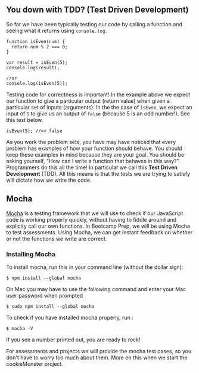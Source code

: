 ## You down with TDD? (Test Driven Development)

So far we have been typically testing our code by calling a function and seeing what it returns using `console.log`.

```
function isEven(num) {
  return num % 2 === 0;
}

var result = isEven(5);
console.log(result);

//or
console.log(isEven(5));

```

Testing code for correctness is important! In the example above we expect our function to give a particular output (return value) when given
a particular set of inputs (arguments). In the the case of `isEven`, we expect an input of `5` to give us an output of `false` (because 5 is
an odd number!). See this test below.
```
isEven(5); //=> false
```

As you work the problem sets, you have may have noticed that every problem has examples of how your function should behave. You should
keep these examples in mind because they are your goal. You should be asking yourself, "How can I write a function that behaves in this way?"
Programmers do this all the time! In particular we call this **Test Driven Development** (TDD). All this means is that the tests we are trying 
to satisfy will dictate how we write the code.

## Mocha
[Mocha](https://mochajs.org/) is a testing framework that we will use to check if our JavaScript code is working properly quickly, without having to
fiddle around and explicity call our own functions. In Bootcamp Prep, we will be using Mocha to test assessments. Using Mocha, we can get
instant feedback on whether or not the functions we write are correct.

### Installing Mocha

To install mocha, run this in your command line (without the dollar sign):

```
$ npm install --global mocha
```

On Mac you may have to use the following command and enter your Mac user password when prompted

```
$ sudo npm install --global mocha
```

To check if you have installed mocha properly, run :
```
$ mocha -V
```
If you see a number printed out, you are ready to rock!

For assessments and projects we will provide the mocha test cases, so you don't have to worry too much about them. More on this when we start
the cookieMonster project.



